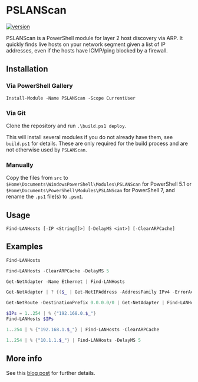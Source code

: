 # PSLANScan

[![version](https://img.shields.io/badge/version-1.2.0-blue.svg)](https://semver.org)

PSLANScan is a PowerShell module for layer 2 host discovery via ARP. It quickly finds live hosts on your network segment given a list of IP addresses, even if the hosts have ICMP/ping blocked by a firewall. 


## Installation


### Via PowerShell Gallery

`Install-Module -Name PSLANScan -Scope CurrentUser`


### Via Git

Clone the repository and run `.\build.ps1 deploy`.

This will install several modules if you do not already have them, see `build.ps1` for details. These are only required for the build process and are not otherwise used by `PSLANScan`.


### Manually

Copy the files from `src` to `$Home\Documents\WindowsPowerShell\Modules\PSLANScan` for PowerShell 5.1 or `$Home\Documents\PowerShell\Modules\PSLANScan` for PowerShell 7, and rename the `.ps1` file(s) to `.psm1`. 

## Usage

`Find-LANHosts [-IP <String[]>] [-DelayMS <int>] [-ClearARPCache]`

## Examples

```powershell
Find-LANHosts
```

```powershell
Find-LANHosts -ClearARPCache -DelayMS 5
```

```powershell
Get-NetAdapter -Name Ethernet | Find-LANHosts
```

```powershell
Get-NetAdapter | ? {($_ | Get-NetIPAddress -AddressFamily IPv4 -ErrorAction SilentlyContinue) -ne $null} | Find-LANHosts
```

```powershell
Get-NetRoute -DestinationPrefix 0.0.0.0/0 | Get-NetAdapter | Find-LANHosts
```

```powershell
$IPs = 1..254 | % {"192.168.0.$_"}
Find-LANHosts $IPs
```

```powershell
1..254 | % {"192.168.1.$_"} | Find-LANHosts -ClearARPCache
```

```powershell
1..254 | % {"10.1.1.$_"} | Find-LANHosts -DelayMS 5
```

## More info

See this [blog post](https://xkln.net/blog/layer-2-host-discovery-with-powershell-in-under-a-second/) for further details. 